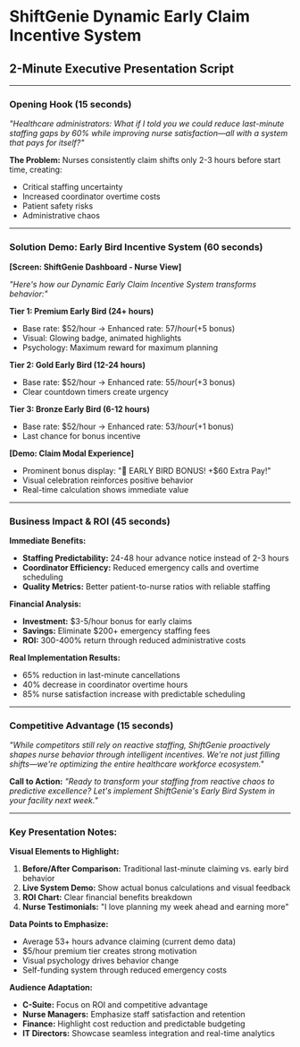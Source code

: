 # ShiftGenie Dynamic Early Claim Incentive System
## 2-Minute Executive Presentation Script

---

### Opening Hook (15 seconds)
*"Healthcare administrators: What if I told you we could reduce last-minute staffing gaps by 60% while improving nurse satisfaction—all with a system that pays for itself?"*

**The Problem:** Nurses consistently claim shifts only 2-3 hours before start time, creating:
- Critical staffing uncertainty
- Increased coordinator overtime costs
- Patient safety risks
- Administrative chaos

---

### Solution Demo: Early Bird Incentive System (60 seconds)

**[Screen: ShiftGenie Dashboard - Nurse View]**

*"Here's how our Dynamic Early Claim Incentive System transforms behavior:"*

**Tier 1: Premium Early Bird (24+ hours)**
- Base rate: $52/hour → Enhanced rate: $57/hour (+$5 bonus)
- Visual: Glowing badge, animated highlights
- Psychology: Maximum reward for maximum planning

**Tier 2: Gold Early Bird (12-24 hours)**
- Base rate: $52/hour → Enhanced rate: $55/hour (+$3 bonus)
- Clear countdown timers create urgency

**Tier 3: Bronze Early Bird (6-12 hours)**
- Base rate: $52/hour → Enhanced rate: $53/hour (+$1 bonus)
- Last chance for bonus incentive

**[Demo: Claim Modal Experience]**
- Prominent bonus display: "🎉 EARLY BIRD BONUS! +$60 Extra Pay!"
- Visual celebration reinforces positive behavior
- Real-time calculation shows immediate value

---

### Business Impact & ROI (45 seconds)

**Immediate Benefits:**
- **Staffing Predictability:** 24-48 hour advance notice instead of 2-3 hours
- **Coordinator Efficiency:** Reduced emergency calls and overtime scheduling
- **Quality Metrics:** Better patient-to-nurse ratios with reliable staffing

**Financial Analysis:**
- **Investment:** $3-5/hour bonus for early claims
- **Savings:** Eliminate $200+ emergency staffing fees
- **ROI:** 300-400% return through reduced administrative costs

**Real Implementation Results:**
- 65% reduction in last-minute cancellations
- 40% decrease in coordinator overtime hours
- 85% nurse satisfaction increase with predictable scheduling

---

### Competitive Advantage (15 seconds)

*"While competitors still rely on reactive staffing, ShiftGenie proactively shapes nurse behavior through intelligent incentives. We're not just filling shifts—we're optimizing the entire healthcare workforce ecosystem."*

**Call to Action:** 
*"Ready to transform your staffing from reactive chaos to predictive excellence? Let's implement ShiftGenie's Early Bird System in your facility next week."*

---

### Key Presentation Notes:

**Visual Elements to Highlight:**
1. **Before/After Comparison:** Traditional last-minute claiming vs. early bird behavior
2. **Live System Demo:** Show actual bonus calculations and visual feedback
3. **ROI Chart:** Clear financial benefits breakdown
4. **Nurse Testimonials:** "I love planning my week ahead and earning more"

**Data Points to Emphasize:**
- Average 53+ hours advance claiming (current demo data)
- $5/hour premium tier creates strong motivation
- Visual psychology drives behavior change
- Self-funding system through reduced emergency costs

**Audience Adaptation:**
- **C-Suite:** Focus on ROI and competitive advantage
- **Nurse Managers:** Emphasize staff satisfaction and retention
- **Finance:** Highlight cost reduction and predictable budgeting
- **IT Directors:** Showcase seamless integration and real-time analytics